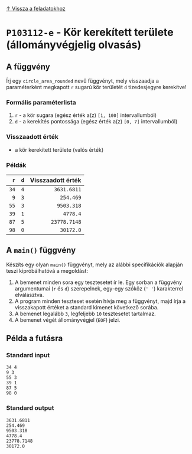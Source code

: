 
[↑ Vissza a feladatokhoz](./README.md)

# `P103112-e` - Kör kerekített területe (állományvégjelig olvasás)

## A függvény

Írj egy `circle_area_rounded` nevű függvényt, mely visszaadja a paraméterként megkapott `r` sugarú kör területét `d` tizedesjegyre kerekítve!

### Formális paraméterlista

1. `r` - a kör sugara (egész érték a(z) `[1, 100]` intervallumból)
1. `d` - a kerekítés pontossága (egész érték a(z) `[0, 7]` intervallumból)

### Visszaadott érték

* a kör kerekített területe (valós érték)

### Példák

| `r` | `d` | Visszaadott érték | 
| ---: | ---: | --: | 
| `34` | `4` | `3631.6811` | 
| `9` | `3` | `254.469` | 
| `55` | `3` | `9503.318` | 
| `39` | `1` | `4778.4` | 
| `87` | `5` | `23778.7148` | 
| `98` | `0` | `30172.0` | 

## A `main()` függvény

Készíts egy olyan `main()` függvényt, mely az alábbi specifikációk alapján teszi kipróbálhatóvá a megoldást:

1. A bemenet minden sora egy tesztesetet ír le. Egy sorban a függvény argumentumai (`r` és `d`) szerepelnek, egy-egy szóköz (`' '`) karakterrel elválasztva.
1. A program minden teszteset esetén hívja meg a függvényt, majd írja a visszakapott értéket a standard kimenet következő sorába.
1. A bemenet legalább `3`, legfeljebb `10` tesztesetet tartalmaz.
1. A bemenet végét állományvégjel (`EOF`) jelzi.

## Példa a futásra

### Standard input

```
34 4
9 3
55 3
39 1
87 5
98 0
```

### Standard output

```
3631.6811
254.469
9503.318
4778.4
23778.7148
30172.0
```